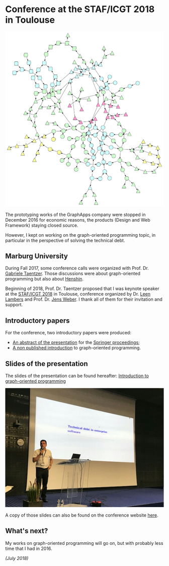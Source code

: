 # Conference at the STAF/ICGT 2018 in Toulouse

![Graph sample](../yed/graph02.png) 

The prototyping works of the GraphApps company were stopped in December 2016 for economic reasons, the products (Design and Web Framework) staying closed source.

However, I kept on working on the graph-oriented programming topic, in particular in the perspective of solving the technical debt.

## Marburg University

During Fall 2017, some conference calls were organized with Prof. Dr. [Gabriele Taentzer](https://www.uni-marburg.de/fb12/arbeitsgruppen/swt/gabi-taentzer). Those discussions were about graph-oriented programming but also about [Henshin](https://www.eclipse.org/henshin/).

Beginning of 2018, Prof. Dr. Taentzer proposed that I was keynote speaker at the [STAF/ICGT 2018](https://www.hpi.uni-potsdam.de/giese/events/icgt2018/) in Toulouse, conference organized by Dr. [Leen Lambers](https://hpi.de/giese/personen/dr-leen-lambers.html) and Prof. Dr. [Jens Weber](https://www.uvic.ca/engineering/software/research/our-researchers/weberjens.php). I thank all of them for their invitation and support.

## Introductory papers

For the conference, two introductory papers were produced:

  * [An abstract of the presentation](../pdf/ORey-GraphOrientedProgrammingAbstract-v4-0.pdf) for the [Springer proceedings](https://link.springer.com/book/10.1007/978-3-319-75396-6);
  * [A non published introduction](../pdf/ORey-IntroductionToGraphOrientedProgramming-v1-0.pdf) to graph-oriented programming.

## Slides of the presentation

The slides of the presentation can be found hereafter: [Introduction to graph-oriented programming](../pdf/20180626-ICGT2018-IntroductionToGraphOrientedProgramming-ORey-v5.pdf)

![Alt text](../images/staf-icgt2018-26June.jpg)

A copy of those slides can also be found on the conference website [here](https://www.hpi.uni-potsdam.de/giese/events/icgt2018/slides/Rey18.pdf).

## What's next?

My works on graph-oriented programming will go on, but with probably less time that I had in 2016.


*(July 2018)*

